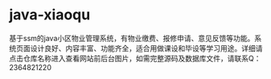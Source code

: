 # java-xiaoqu
基于ssm的java小区物业管理系统，有物业缴费、报修申请、意见反馈等功能。系统页面设计良好、内容丰富、功能齐全，适合用做课设和毕设等学习用途。详细请点击仓库名称进入查看网站前后台图片，如需完整源码及数据库文件，请联系Q：2364821220
